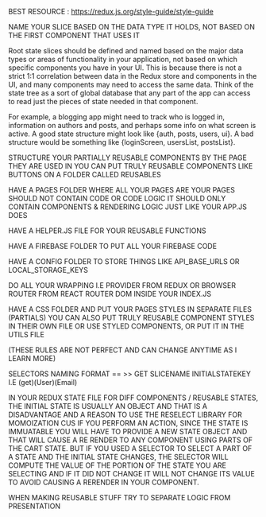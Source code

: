 BEST RESOURCE : https://redux.js.org/style-guide/style-guide

NAME YOUR SLICE BASED ON THE DATA TYPE IT HOLDS, NOT BASED ON THE FIRST COMPONENT THAT USES IT

Root state slices should be defined and named based on the major data types or areas of functionality in your application, not based on which specific components you have in your UI. This is because there is not a strict 1:1 correlation between data in the Redux store and components in the UI, and many components may need to access the same data. Think of the state tree as a sort of global database that any part of the app can access to read just the pieces of state needed in that component.

For example, a blogging app might need to track who is logged in, information on authors and posts, and perhaps some info on what screen is active. A good state structure might look like {auth, posts, users, ui}. A bad structure would be something like {loginScreen, usersList, postsList}.


STRUCTURE YOUR PARTIALLY REUSABLE COMPONENTS BY THE PAGE THEY ARE USED IN
YOU CAN PUT TRULY REUSABLE COMPONENTS LIKE BUTTONS ON A FOLDER CALLED REUSABLES

HAVE A PAGES FOLDER WHERE ALL YOUR PAGES ARE 
YOUR PAGES SHOULD NOT CONTAIN CODE OR CODE LOGIC IT SHOULD ONLY CONTAIN 
COMPONENTS & RENDERING LOGIC JUST LIKE YOUR APP.JS DOES

HAVE A HELPER.JS FILE FOR YOUR REUSABLE FUNCTIONS

HAVE A FIREBASE FOLDER TO PUT ALL YOUR FIREBASE CODE

HAVE A CONFIG FOLDER TO STORE THINGS LIKE API_BASE_URLS OR LOCAL_STORAGE_KEYS

DO ALL YOUR WRAPPING I.E PROVIDER FROM REDUX OR BROWSER ROUTER FROM REACT 
ROUTER DOM INSIDE YOUR INDEX.JS

HAVE A CSS FOLDER AND PUT YOUR PAGES STYLES IN SEPARATE FILES (PARTIALS)
YOU CAN ALSO PUT TRULY REUSABLE COMPONENT STYLES IN THEIR OWN FILE 
OR USE STYLED COMPONENTS, OR PUT IT IN THE UTILS FILE

(THESE RULES ARE NOT PERFECT AND CAN CHANGE ANYTIME AS I LEARN MORE)

SELECTORS NAMING FORMAT == >> GET SLICENAME INITIALSTATEKEY
I.E (get)(User)(Email)

<!-- NOTES -->

IN YOUR REDUX STATE FILE FOR DIFF COMPONENTS / REUSABLE STATES, 
THE INITIAL STATE IS USUALLY AN OBJECT AND THAT IS A DISADVANTAGE
AND A REASON TO USE THE RESELECT LIBRARY FOR MOMOIZATION CUS IF 
YOU PERFORM AN ACTION, SINCE THE STATE IS IMMUATABLE YOU WILL HAVE 
TO PROVIDE A NEW STATE OBJECT AND THAT WILL CAUSE A RE RENDER TO ANY 
COMPONENT USING PARTS OF THE CART STATE. BUT IF YOU USED A SELECTOR 
TO SELECT A PART OF A STATE AND THE INITIAL STATE CHANGES, THE SELECTOR
WILL COMPUTE THE VALUE OF THE PORTION OF THE STATE YOU ARE SELECTING 
AND IF IT DID NOT CHANGE IT WILL NOT CHANGE ITS VALUE TO AVOID CAUSING
A RERENDER IN YOUR COMPONENT. 

WHEN MAKING REUSABLE STUFF TRY TO SEPARATE LOGIC FROM PRESENTATION
